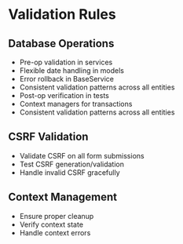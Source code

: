 # Validation Rules

## Database Operations
- Pre-op validation in services
- Flexible date handling in models
- Error rollback in BaseService
- Consistent validation patterns across all entities
- Post-op verification in tests
- Context managers for transactions
- Consistent validation patterns across all entities

## CSRF Validation  
- Validate CSRF on all form submissions  
- Test CSRF generation/validation  
- Handle invalid CSRF gracefully  

## Context Management  
- Ensure proper cleanup  
- Verify context state  
- Handle context errors  

